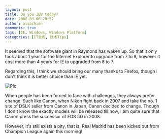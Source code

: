 ```yaml
---
layout: post
title: Do you IE8 today?
date: 2008-03-06 20:57
author: alvachien
comments: true
tags: [IE, Windows, Windows Platform]
categories: [IT业内, 技术Tips]
---
```

It seemed that the software giant in Raymond has waken up. So that it only took about 1 year for the Internet Explorer to upgrade from 7 to 8, however it cost more than 4 years for IE to upgraded from 6 to 7.

Regarding this, I think we should bring our many thanks to Firefox, though I don't think it is better choice than IE yet.

![Pic](http://farm3.static.flickr.com/2006/2313601813_774235f48b_o.gif)


When people has been forced to face with challenges, they always prefer change. Such like Canon, when Nikon fight back in 2007 and take the no. 1 site of DSLK seller from Canon in Japan, Canon decided to change. Though I don't know the exactly models will be released till now, I am quite sure that Canon press the successor of EOS 5D in 2008.


However, it's still exists a pity, that is, Real Madrid has been kicked out from Champion League again this morning!
